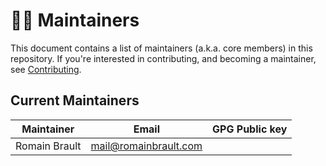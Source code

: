 <!--
SPDX-FileCopyrightText: © 2024 Romain Brault <mail@romainbrault.com>

SPDX-License-Identifier: MIT OR Apache-2.0
-->

# 🧑‍🔧 Maintainers

This document contains a list of maintainers (a.k.a. core members) in this repository.
If you're interested in contributing, and becoming a maintainer, see
[Contributing].

[Contributing]: CONTRIBUTING.md

## Current Maintainers

| Maintainer   | Email                | GPG Public key |
| ------------ | -------------------- | -------------- |
| Romain Brault | <mail@romainbrault.com> |                |
